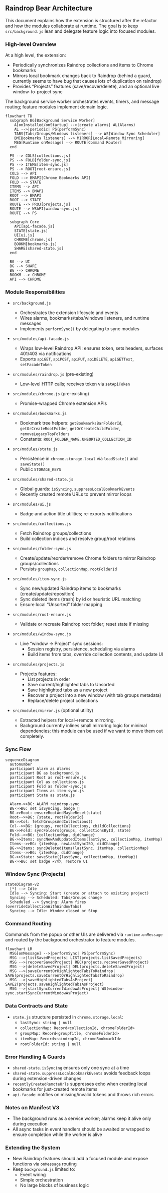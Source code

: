 ## Raindrop Bear Architecture

This document explains how the extension is structured after the refactor and how the modules collaborate at runtime. The goal is to keep `src/background.js` lean and delegate feature logic into focused modules.

### High-level Overview

At a high level, the extension:

- Periodically synchronizes Raindrop collections and items to Chrome bookmarks
- Mirrors local bookmark changes back to Raindrop (behind a guard, currently seems to have bug that causes lots of duplication on raindrop)
- Provides “Projects” features (save/recover/delete), and an optional live window-to-project sync

The background service worker orchestrates events, timers, and message routing; feature modules implement domain logic.

```mermaid
flowchart TD
  subgraph BG[Background Service Worker]
    A[onInstalled/onStartup] -->|create alarms| AL(Alarms)
    AL -->|periodic| PS(performSync)
    TABS[Tabs/Groups/Windows listeners] --> WS[Window Sync Scheduler]
    BM[Bookmarks listeners] --> MIRROR[Local→Remote Mirroring]
    MSG[Runtime onMessage] --> ROUTE[Command Router]
  end

  PS --> COLS[collections.js]
  PS --> FOLD[folder-sync.js]
  PS --> ITEMS[item-sync.js]
  PS --> ROOT[root-ensure.js]
  COLS --> API
  FOLD --> BMAPI[Chrome Bookmarks API]
  FOLD --> STATE
  ITEMS --> API
  ITEMS --> BMAPI
  ROOT --> BMAPI
  ROOT --> STATE
  ROUTE --> PROJ[projects.js]
  ROUTE --> WSAPI[window-sync.js]
  ROUTE --> PS

  subgraph Core
    API[api-facade.js]
    STATE[state.js]
    UI[ui.js]
    CHROME[chrome.js]
    BOOKM[bookmarks.js]
    SHARE[shared-state.js]
  end

  BG --> UI
  BG --> SHARE
  BG --> CHROME
  BOOKM --> CHROME
  API --> CHROME
```

### Module Responsibilities

- `src/background.js`

  - Orchestrates the extension lifecycle and events
  - Wires alarms, bookmarks/tabs/windows listeners, and runtime messages
  - Implements `performSync()` by delegating to sync modules

- `src/modules/api-facade.js`

  - Wraps low-level Raindrop API: ensures token, sets headers, surfaces 401/403 via notifications
  - Exports `apiGET`, `apiPOST`, `apiPUT`, `apiDELETE`, `apiGETText`, `setFacadeToken`

- `src/modules/raindrop.js` (pre-existing)

  - Low-level HTTP calls; receives token via `setApiToken`

- `src/modules/chrome.js` (pre-existing)

  - Promise-wrapped Chrome extension APIs

- `src/modules/bookmarks.js`

  - Bookmark tree helpers: `getBookmarksBarFolderId`, `getOrCreateRootFolder`, `getOrCreateChildFolder`, `removeLegacyTopFolders`
  - Constants: `ROOT_FOLDER_NAME`, `UNSORTED_COLLECTION_ID`

- `src/modules/state.js`

  - Persistence in `chrome.storage.local` via `loadState()` and `saveState()`
  - Public `STORAGE_KEYS`

- `src/modules/shared-state.js`

  - Global guards: `isSyncing`, `suppressLocalBookmarkEvents`
  - Recently created remote URLs to prevent mirror loops

- `src/modules/ui.js`

  - Badge and action title utilities; re-exports notifications

- `src/modules/collections.js`

  - Fetch Raindrop groups/collections
  - Build collection indices and resolve group/root relations

- `src/modules/folder-sync.js`

  - Create/update/reorder/remove Chrome folders to mirror Raindrop groups/collections
  - Persists `groupMap`, `collectionMap`, `rootFolderId`

- `src/modules/item-sync.js`

  - Sync new/updated Raindrop items to bookmarks (create/update/reposition)
  - Sync deleted items (trash) by id or heuristic URL matching
  - Ensure local “Unsorted” folder mapping

- `src/modules/root-ensure.js`

  - Validate or recreate Raindrop root folder; reset state if missing

- `src/modules/window-sync.js`

  - Live “window → Project” sync sessions:
    - Session registry, persistence, scheduling via alarms
    - Build items from tabs, override collection contents, and update UI

- `src/modules/projects.js`

  - Projects features:
    - List projects in order
    - Save current/highlighted tabs to Unsorted
    - Save highlighted tabs as a new project
    - Recover a project into a new window (with tab groups metadata)
    - Replace/delete project collections

- `src/modules/mirror.js` (optional utility)
  - Extracted helpers for local→remote mirroring.
  - Background currently inlines small mirroring logic for minimal dependencies; this module can be used if we want to move them out completely.

### Sync Flow

```mermaid
sequenceDiagram
  autonumber
  participant Alarm as Alarms
  participant BG as background.js
  participant Root as root-ensure.js
  participant Col as collections.js
  participant Fold as folder-sync.js
  participant Items as item-sync.js
  participant State as state.js

  Alarm->>BG: ALARM raindrop-sync
  BG->>BG: set isSyncing, badge 🔄
  BG->>Root: ensureRootAndMaybeReset(state)
  Root-->>BG: {state, rootFolderId}
  BG->>Col: fetchGroupsAndCollections()
  Col-->>BG: {groups, rootCollections, childCollections}
  BG->>Fold: syncFolders(groups, collectionsById, state)
  Fold-->>BG: {collectionMap, didChange}
  BG->>Items: syncNewAndUpdatedItems(lastSync, collectionMap, itemMap)
  Items-->>BG: {itemMap, newLastSyncISO, didChange}
  BG->>Items: syncDeletedItems(lastSync, itemMap, collectionMap)
  Items-->>BG: {itemMap, didChange}
  BG->>State: saveState({lastSync, collectionMap, itemMap})
  BG->>BG: set badge ✔️/😵, restore UI
```

### Window Sync (Projects)

```mermaid
stateDiagram-v2
  [*] --> Idle
  Idle --> Syncing: Start (create or attach to existing project)
  Syncing --> Scheduled: Tabs/Groups change
  Scheduled --> Syncing: Alarm fires (overrideCollectionWithWindowTabs)
  Syncing --> Idle: Window closed or Stop
```

### Command Routing

Commands from the popup or other UIs are delivered via `runtime.onMessage` and routed by the background orchestrator to feature modules.

```mermaid
flowchart LR
  MSG[onMessage] -->|performSync| PS(performSync)
  MSG -->|listSavedProjects| LIST(projects.listSavedProjects)
  MSG -->|recoverSavedProject| REC(projects.recoverSavedProject)
  MSG -->|deleteSavedProject| DEL(projects.deleteSavedProject)
  MSG -->|saveCurrentOrHighlightedTabsToRaindrop| SAVE(projects.saveCurrentOrHighlightedTabsToRaindrop)
  MSG -->|saveHighlightedTabsAsProject| SAVE2(projects.saveHighlightedTabsAsProject)
  MSG -->|startSyncCurrentWindowAsProject| WS(window-sync.startSyncCurrentWindowAsProject)
```

### Data Contracts and State

- `state.js` structure persisted in `chrome.storage.local`:
  - `lastSync: string | null`
  - `collectionMap: Record<collectionId, chromeFolderId>`
  - `groupMap: Record<groupTitle, chromeFolderId>`
  - `itemMap: Record<raindropId, chromeBookmarkId>`
  - `rootFolderId: string | null`

### Error Handling & Guards

- `shared-state.isSyncing` ensures only one sync at a time
- `shared-state.suppressLocalBookmarkEvents` avoids feedback loops during extension-driven changes
- `recentlyCreatedRemoteUrls` suppresses echo when creating local bookmarks for just-created remote items
- `api-facade`: notifies on missing/invalid tokens and throws rich errors

### Notes on Manifest V3

- The background runs as a service worker; alarms keep it alive only during execution
- All async tasks in event handlers should be awaited or wrapped to ensure completion while the worker is alive

### Extending the System

- New Raindrop features should add a focused module and expose functions via `onMessage` routing
- Keep `background.js` limited to:
  - Event wiring
  - Simple orchestration
  - No large blocks of business logic
